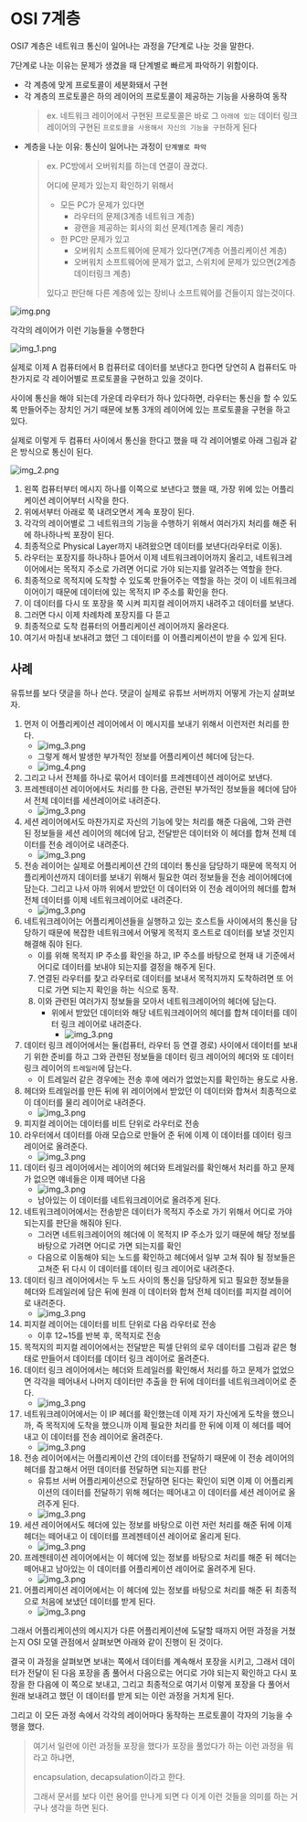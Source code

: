 # OSI 7계층

OSI7 계층은 네트워크 통신이 일어나는 과정을 7단계로 나눈 것을 말한다.

7단계로 나눈 이유는 문제가 생겼을 때 단계별로 빠르게 파악하기 위함이다.

- 각 계층에 맞게 프로토콜이 세분화돼서 구현
- 각 계층의 프로토콜은 하의 레이어의 프로토콜이 제공하는 기능을 사용하여 동작
  > ex. 네트워크 레이어에서 구현된 프로토콜은 바로 그 `아래에 있는` 데이터 링크 레이어의 구현된 `프로토콜을 사용해서 자신의 기능을 구현`하게 된다
- 계층을 나눈 이유: 통신이 일어나는 과정이 `단계별로 파악`
   > ex. PC방에서 오버워치를 하는데 연결이 끊겼다.
   >
   >  어디에 문제가 있는지 확인하기 위해서
   >
   >  - 모든 PC가 문제가 있다면
   >    - 라우터의 문제(3계층 네트워크 계층)
   >    - 광랜을 제공하는 회사의 회선 문제(1계층 물리 계층)
   >  - 한 PC만 문제가 있고
   >    - 오버워치 소프트웨어에 문제가 있다면(7계층 어플리케이션 계층)
   >    - 오버워치 소프트웨어에 문제가 없고, 스위치에 문제가 있으면(2계층 데이터링크 계층)
   >
   >  있다고 판단해 다른 계층에 있는 장비나 소프트웨어를 건들이지 않는것이다.
  > 

![img.png](20250616/img.png)

각각의 레이어가 이런 기능들을 수행한다

![img_1.png](20250616/img_1.png)

실제로 이제 A 컴퓨터에서 B 컴퓨터로 데이터를 보낸다고 한다면 당연히 A 컴퓨터도 마찬가지로 각 레이어별로 프로토콜을 구현하고 있을 것이다.

사이에 통신을 해야 되는데 가운데 라우터가 하나 있다하면, 라우터는 통신을 할 수 있도록 만들어주는 장치인 거기 때문에 보통 3개의 레이어에 있는 프로토콜을 구현을 하고 있다.

실제로 이렇게 두 컴퓨터 사이에서 통신을 한다고 했을 때 각 레이어별로 아래 그림과 같은 방식으로 통신이 된다.

![img_2.png](20250616/img_2.png)

1. 왼쪽 컴퓨터부터 메시지 하나를 이쪽으로 보낸다고 했을 때, 가장 위에 있는 어플리케이션 레이어부터 시작을 한다.
2. 위에서부터 아래로 쭉 내려오면서 계속 포장이 된다.
3. 각각의 레이어별로 그 네트워크의 기능을 수행하기 위해서 여러가지 처리를 해준 뒤에 하나하나씩 포장이 된다. 
4. 최종적으로 Physical Layer까지 내려왔으면 데이터를 보낸다(라우터로 이동).
5. 라우터는 포장지를 하나하나 뜯어서 이제 네트워크레이어까지 올리고, 네트워크레이어에서는 목적지 주소로 가려면 어디로 가야 되는지를 알려주는 역할을 한다. 
6. 최종적으로 목적지에 도착할 수 있도록 만들어주는 역할을 하는 것이 이 네트워크레이어이기 때문에 데이터에 있는 목적지 IP 주소를 확인을 한다. 
7. 이 데이터를 다시 또 포장을 쭉 시켜 피지컬 레이어까지 내려주고 데이터를 보낸다.
8. 그러면 다시 이제 차례차례 포장지를 다 뜯고 
9. 최종적으로 도착 컴퓨터의 어플리케이션 레이어까지 올라온다. 
10. 여기서 마침내 보내려고 했던 그 데이터를 이 어플리케이션이 받을 수 있게 된다.

## 사례
유튜브를 보다 댓글을 하나 쓴다. 댓글이 실제로 유튜브 서버까지 어떻게 가는지 살펴보자.

1. 먼저 이 어플리케이션 레이어에서 이 메시지를 보내기 위해서 이런저런 처리를 한다. 
   - ![img_3.png](20250616/1-1.png)
   - 그렇게 해서 발생한 부가적인 정보를 어플리케이션 헤더에 담는다.
   - ![img_4.png](20250616/1-2.png)
2. 그리고 나서 전체를 하나로 묶어서 데이터를 프레젠테이션 레이어로 보낸다.
3. 프레젠테이션 레이어에서도 처리를 한 다음, 관련된 부가적인 정보들을 헤더에 담아서 전체 데이터를 세션레이어로 내려준다.
   - ![img_3.png](20250616/1-3.png)
4. 세션 레이어에서도 마찬가지로 자신의 기능에 맞는 처리를 해준 다음에, 그와 관련된 정보들을 세션 레이어의 헤더에 담고, 전달받은 데이터와 이 헤더를 합쳐 전체 데이터를 전송 레이어로 내려준다.
   - ![img_3.png](20250616/1-4.png)
5. 전송 레이어는 실제로 어플리케이션 간의 데이터 통신을 담당하기 때문에 목적지 어플리케이션까지 데이터를 보내기 위해서 필요한 여러 정보들을 전송 레이어헤더에 담는다. 그리고 나서 아까 위에서 받았던 이 데이터와 이 전송 레이어의 헤더를 합쳐 전체 데이터를 이제 네트워크레이어로 내려준다.
   - ![img_3.png](20250616/1-5.png)
6. 네트워크레이어는 어플리케이션들을 실행하고 있는 호스트들 사이에서의 통신을 담당하기 때문에 복잡한 네트워크에서 어떻게 목적지 호스트로 데이터를 보낼 것인지 해결해 줘야 된다. 
   - 이를 위해 목적지 IP 주소를 확인을 하고, IP 주소를 바탕으로 현재 내 기준에서 어디로 데이터를 보내야 되는지를 결정을 해주게 된다.
   7. 연결된 라우터를 찾고 라우터로 데이터를 보내서 목적지까지 도착하려면 또 어디로 가면 되는지 확인을 하는 식으로 동작. 
   8. 이와 관련된 여러가지 정보들을 모아서 네트워크레이어의 헤더에 담는다. 
      - 위에서 받았던 데이터와 해당 네트워크레이어의 헤더를 합쳐 데이터를 데이터 링크 레이어로 내려준다.
        - ![img_3.png](20250616/1-6.png)
7. 데이터 링크 레이어에서는 둘(컴퓨터, 라우터 등 연결 경로) 사이에서 데이터를 보내기 위한 준비를 하고 그와 관련된 정보들을 데이터 링크 레이어의 헤더와 또 데이터 링크 레이어의 `트레일러`에 담는다. 
   - 이 트레일러 같은 경우에는 전송 후에 에러가 없었는지를 확인하는 용도로 사용. 
8. 헤더와 트레일러를 만든 뒤에 위 레이어에서 받았던 이 데이터와 합쳐서 최종적으로 이 데이터를 물리 레이어로 내려준다.
    - ![img_3.png](20250616/1-7.png)
9. 피지컬 레이어는 데이터를 비트 단위로 라우터로 전송
10. 라우터에서 데이터를 아래 모습으로 만들어 준 뒤에 이제 이 데이터를 데이터 링크 레이어로 올려준다.
    - ![img_3.png](20250616/1-7.png)
11. 데이터 링크 레이어에서는 레이어의 헤더와 트레일러를 확인해서 처리를 하고 문제가 없으면 얘네들은 이제 떼어낸 다음
    - ![img_3.png](20250616/1-6.png)
    - 남아있는 이 데이터를 네트워크레이어로 올려주게 된다.
12. 네트워크레이어에서는 전송받은 데이터가 목적지 주소로 가기 위해서 어디로 가야 되는지를 판단을 해줘야 된다. 
    - 그러면 네트워크레이어의 헤더에 이 목적지 IP 주소가 있기 때문에 해당 정보를 바탕으로 가려면 어디로 가면 되는지를 확인
    - 다음으로 이동해야 되는 노드를 확인하고 헤더에서 일부 고쳐 줘야 될 정보들은 고쳐준 뒤 다시 이 데이터를 데이터 링크 레이어로 내려준다.
13. 데이터 링크 레이어에서는 두 노드 사이의 통신을 담당하게 되고 필요한 정보들을 헤더와 트레일러에 담은 뒤에 원래 이 데이터와 합쳐 전체 데이터를 피지컬 레이어로 내려준다.
    - ![img_3.png](20250616/1-7.png)
14. 피지컬 레이어는 데이터를 비트 단위로 다음 라우터로 전송
    - 이후 12~15를 반복 후, 목적지로 전송
15. 목적지의 피지컬 레이어에서는 전달받은 픽셀 단위의 로우 데이터를 그림과 같은 형태로 만들어서 데이터를 데이터 링크 레이어로 올려준다.
16. 데이터 링크 레이어에서는 헤더와 트레일러를 확인해서 처리를 하고 문제가 없었으면 각각을 떼어내서 나머지 데이터만 추출을 한 뒤에 데이터를 네트워크레이어로 준다.
    - ![img_3.png](20250616/1-6.png)
17. 네트워크레이어에서는 이 IP 헤더를 확인했는데 이제 자기 자신에게 도착을 했으니까, 즉 목적지에 도착을 했으니까 이제 필요한 처리를 한 뒤에 이제 이 헤더를 떼어내고 이 데이터를 전송 레이어로 올려준다.
    - ![img_3.png](20250616/1-5.png)
18. 전송 레이어에서는 어플리케이션 간의 데이터를 전달하기 때문에 이 전송 레이어의 헤더를 참고해서 어떤 데이터를 전달하면 되는지를 판단
    - 유튜브 서버 어플리케이션으로 전달하면 된다는 확인이 되면 이제 이 어플리케이션의 데이터를 전달하기 위해 헤더는 떼어내고 이 데이터를 세션 레이어로 올려주게 된다.
    - ![img_3.png](20250616/1-4.png)
19. 세션 레이어에서도 헤더에 있는 정보를 바탕으로 이런 저런 처리를 해준 뒤에 이제 헤더는 떼어내고 이 데이터를 프레젠테이션 레이어로 올리게 된다.
    -  ![img_3.png](20250616/1-3.png)
20. 프레젠테이션 레이어에서는 이 헤더에 있는 정보를 바탕으로 처리를 해준 뒤 헤더는 떼어내고 남아있는 이 데이터를 어플리케이션 레이어로 올려주게 된다.
    - ![img_3.png](20250616/1-2.png)
21. 어플리케이션 레이어에서는 이 헤더에 있는 정보를 바탕으로 처리를 해준 뒤 최종적으로  처음에 보냈던 데이터를 받게 된다.
    - ![img_3.png](20250616/1-1.png)
    

그래서 어플리케이션의 메시지가 다른 어플리케이션에 도달할 때까지 어떤 과정을 거쳤는지 OSI 모델 관점에서 살펴보면 아래와 같이 진행이 된 것이다.

결국 이 과정을 살펴보면 보내는 쪽에서 데이터를 계속해서 포장을 시키고, 
그래서 데이터가 전달이 된 다음 포장을 좀 풀어서 다음으로는 어디로 가야 되는지 확인하고 
다시 포장을 한 다음에 이 쪽으로 보내고, 그리고 최종적으로 여기서 이렇게 포장을 다 풀어서 
원래 보내려고 했던 이 데이터를 받게 되는 이런 과정을 거치게 된다.

그리고 이 모든 과정 속에서 각각의 레이어마다 동작하는 프로토콜이 각자의 기능을 수행을 했다.

> 여기서 일련에 이런 과정들 포장을 했다가 포장을 풀었다가 하는 이런 과정을 뭐라고 하냐면,
> 
> encapsulation, decapsulation이라고 한다. 
> 
> 그래서 문서를 보다 이런 용어를 만나게 되면 다 이게 이런 것들을 의미를 하는 거구나 생각을 하면 된다.